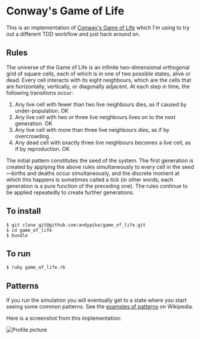 Conway's Game of Life
=====================

This is an implementation of [Conway's Game of Life](http://en.wikipedia.org/wiki/Conway's_Game_of_Life) which I'm using to try out a different TDD workflow and just hack around on.

Rules
-----

The universe of the Game of Life is an infinite two-dimensional orthogonal grid of square cells, each of which is in one of two possible states, alive or dead. Every cell interacts with its eight neighbours, which are the cells that are horizontally, vertically, or diagonally adjacent. At each step in time, the following transitions occur:

1. Any live cell with fewer than two live neighbours dies, as if caused by under-population. OK
2. Any live cell with two or three live neighbours lives on to the next generation. OK
3. Any live cell with more than three live neighbours dies, as if by overcrowding.
4. Any dead cell with exactly three live neighbours becomes a live cell, as if by reproduction. OK

The initial pattern constitutes the seed of the system. The first generation is created by applying the above rules simultaneously to every cell in the seed—births and deaths occur simultaneously, and the discrete moment at which this happens is sometimes called a tick (in other words, each generation is a pure function of the preceding one). The rules continue to be applied repeatedly to create further generations.

To install
----------

```
$ git clone git@github.com:andypike/game_of_life.git
$ cd game_of_life
$ bundle
```

To run
------

```
$ ruby game_of_life.rb
```

Patterns
--------

If you run the simulation you will eventually get to a state where you start seeing some common patterns. See the [examples of patterns](http://en.wikipedia.org/wiki/Conway's_Game_of_Life#Examples_of_patterns) on Wikipedia.

Here is a screenshot from this implementation:

![Profile picture](https://raw.github.com/andypike/game_of_life/master/game_of_life_patterns.png)